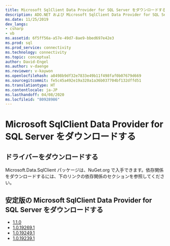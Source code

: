 ```yaml
---
title: Microsoft SqlClient Data Provider for SQL Server をダウンロードする
description: ADO.NET および Microsoft SqlClient Data Provider for SQL Server のダウンロード ページ。
ms.date: 11/25/2019
dev_langs:
- csharp
- vb
ms.assetid: 6f5ff56a-a57e-49d7-8ae9-bbed697e42e3
ms.prod: sql
ms.prod_service: connectivity
ms.technology: connectivity
ms.topic: conceptual
author: David-Engel
ms.author: v-daenge
ms.reviewer: v-kaywon
ms.openlocfilehash: a8498b9df32e7833e49b11f498faf0b07679d669
ms.sourcegitcommit: fe5c45a492e19a320a1a36b037704bf132dffd51
ms.translationtype: HT
ms.contentlocale: ja-JP
ms.lasthandoff: 04/08/2020
ms.locfileid: "80928986"
---
```

# <a name="download-microsoft-sqlclient-data-provider-for-sql-server"></a>Microsoft SqlClient Data Provider for SQL Server をダウンロードする

## <a name="downloading-the-driver"></a>ドライバーをダウンロードする
Microsoft.Data.SqlClient パッケージは、NuGet.org で入手できます。依存関係をダウンロードするには、下のリンクの依存関係のセクションを参照してください。

## <a name="download-stable-versions-of-microsoft-sqlclient-data-provider-for-sql-server"></a>安定版の Microsoft SqlClient Data Provider for SQL Server をダウンロードする
 * [1.1.0](https://www.nuget.org/packages/Microsoft.Data.SqlClient/1.1.0)
 * [1.0.19269.1](https://www.nuget.org/packages/Microsoft.Data.SqlClient/1.0.19269.1)
 * [1.0.19249.1](https://www.nuget.org/packages/Microsoft.Data.SqlClient/1.0.19249.1)
 * [1.0.19239.1](https://www.nuget.org/packages/Microsoft.Data.SqlClient/1.0.19239.1)